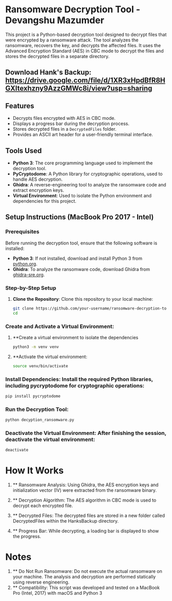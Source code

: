 # Ransomware Decryption Tool - Devangshu Mazumder

This project is a Python-based decryption tool designed to decrypt files that were encrypted by a ransomware attack. The tool analyzes the ransomware, recovers the key, and decrypts the affected files. It uses the Advanced Encryption Standard (AES) in CBC mode to decrypt the files and stores the decrypted files in a separate directory.

## Download Hank's Backup: https://drive.google.com/file/d/1XR3xHpdBfR8HGXItexhzny9AzzGMWc8i/view?usp=sharing

## Features
- Decrypts files encrypted with AES in CBC mode.
- Displays a progress bar during the decryption process.
- Stores decrypted files in a `DecryptedFiles` folder.
- Provides an ASCII art header for a user-friendly terminal interface.

## Tools Used
- **Python 3**: The core programming language used to implement the decryption tool.
- **PyCryptodome**: A Python library for cryptographic operations, used to handle AES decryption.
- **Ghidra**: A reverse-engineering tool to analyze the ransomware code and extract encryption keys.
- **Virtual Environment**: Used to isolate the Python environment and dependencies for this project.

## Setup Instructions (MacBook Pro 2017 - Intel)
### Prerequisites
Before running the decryption tool, ensure that the following software is installed:
- **Python 3**: If not installed, download and install Python 3 from [python.org](https://www.python.org/downloads/).
- **Ghidra**: To analyze the ransomware code, download Ghidra from [ghidra-sre.org](https://ghidra-sre.org/).

### Step-by-Step Setup
1. **Clone the Repository**: Clone this repository to your local machine:
   ```bash
   git clone https://github.com/your-username/ransomware-decryption-tool.git
   cd

### Create and Activate a Virtual Environment:
1. **Create a virtual environment to isolate the dependencies
   ```bash
   python3 -m venv venv
2. **Activate the virtual environment:
   ```bash
   source venv/bin/activate

### Install Dependencies: Install the required Python libraries, including pycryptodome for cryptographic operations:
   ```bash
pip install pycryptodome
```
### Run the Decryption Tool:

```bash
python decyption_ransomware.py
```
### Deactivate the Virtual Environment: After finishing the session, deactivate the virtual environment:

```bash
deactivate
```
# How It Works
1. ** Ransomware Analysis: Using Ghidra, the AES encryption keys and initialization vector (IV) were extracted
      from the ransomware binary.

2. ** Decryption Algorithm: The AES algorithm in CBC mode is used to decrypt each encrypted file.

3. ** Decrypted Files: The decrypted files are stored in a new folder called DecryptedFiles within the
      HanksBackup directory.

4. ** Progress Bar: While decrypting, a loading bar is displayed to show the progress.

# Notes
1. ** Do Not Run Ransomware: Do not execute the actual ransomware on your machine. The analysis and decryption are performed statically using reverse engineering.
2. ** Compatibility: This script was developed and tested on a MacBook Pro (Intel, 2017) with macOS and Python 3


